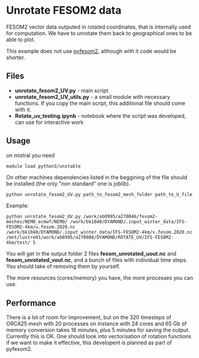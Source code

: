 Unrotate FESOM2 data
====================

FESOM2 vector data outputed in rotated coordinates, that is internally used for computation. We have to unrotate them back to geographical ones to be able to plot.

This example does not use [pyfesom2](https://github.com/FESOM/pyfesom2/tree/master/pyfesom2), although with it code would be shorter.

Files
-----

- **unrotate_fesom2_UV.py** - main script.
- **unrotate_fesom2_UV_utils.py** - a small module with necessary functions. If you copy the main script, this additional file should come with it.
- **Rotate_uv_testing.ipynb** - notebook where the script was developed, can use for interactive work

Usage
-----
on mistral you need

```
module load python3/unstable
```

On other machines dependencies listed in the beggining of the file should be installed (the only "non standard" one is joblib).

```bash
python unrotate_fesom2_UV.py path_to_fesom2_mesh_folder path_to_U_file path_to_V_file path_to_output_dir number_of_processes
```
Example:

```
python unrotate_fesom2_UV.py /work/ab0995/a270046/fesom2-meshes/NEMO_ecmwf/NEMO/ /work/bk1040/DYAMOND/.input_winter_data/IFS-FESOM2-4km/u.fesom.2020.nc /work/bk1040/DYAMOND/.input_winter_data/IFS-FESOM2-4km/v.fesom.2020.nc /mnt/lustre01/work/ab0995/a270088/DYAMOND/ROTATE_UV/IFS-FESOM2-4km/test/ 5
```

You will get in the output folder 2 files **fesom_unrotated_uout.nc** and **fesom_unrotated_vout.nc**, and a bunch of files with individual time steps. You should take of removing them by yourself.

The more resources (cores/memory) you have, the more processes you can use. 

Performance
-----------

There is a lot of room for improvement, but on the 320 timesteps of ORCA25 mesh with 20 processes on instance with 24 cores and 65 Gb of memory conversion takes 16 minutes, plus 5 minutes for saving the output. Currently this is OK. One should look into vectorisation of rotation functions if we want to make it effective, this developent is planned as part of pyfesom2.
